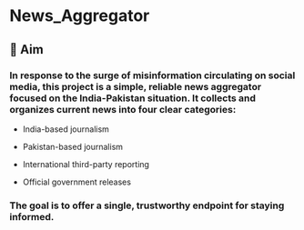# News_Aggregator

## 📌 Aim

### In response to the surge of misinformation circulating on social media, this project is a simple, reliable news aggregator focused on the India-Pakistan situation. It collects and organizes current news into four clear categories:

- India-based journalism

- Pakistan-based journalism

- International third-party reporting

- Official government releases

### The goal is to offer a single, trustworthy endpoint for staying informed.

